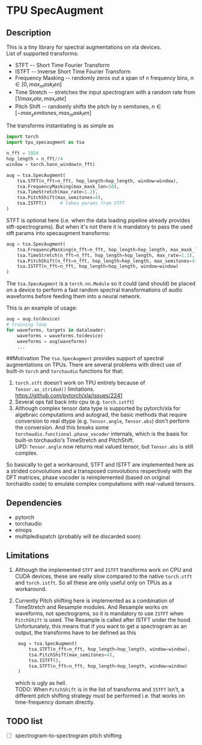 # TPU SpecAugment
## Description
This is a tiny library for spectral augmentations on xla devices. \
List of supported transforms:
* STFT -- Short Time Fourier Transform
* ISTFT -- Inverse Short Time Fourier Transform
* Frequency Masking -- randomly zeros out a span of n frequency bins, $n \in [0, max_mask_len]$
* Time Stretch -- stretches the input spectrogram with a random rate from $[1/max_rate, max_rate]$ 
* Pitch Shift -- randomly shifts the pitch by n semitones, $n \in [-max_semitones, max_mask_len]$

The transforms instantiating is as simple as 
```python
import torch
import tpu_specaugment as tsa

n_fft = 1024
hop_length = n_fft//4
window = torch.hann_window(n_fft)

aug = tsa.SpecAugment(
    tsa.STFT(n_fft=n_fft, hop_length=hop_length, window=window),
    tsa.FrequencyMasking(max_mask_len=10),
    tsa.TimeStretch(max_rate=1.2),
    tsa.PitchShift(max_semitones=4),
    tsa.ISTFT()     # takes params from STFT
)
```
STFT is optional here (i.e. when the data loading pipeline already 
provides stft-spectrograms). But when it's not there it is mandatory to pass
the used stft params into specaugment transforms:
```python
aug = tsa.SpecAugment(
    tsa.FrequencyMasking(n_fft=n_fft, hop_length=hop_length, max_mask_len=10),
    tsa.TimeStretch(n_fft=n_fft, hop_length=hop_length, max_rate=1.2),
    tsa.PitchShift(n_fft=n_fft, hop_length=hop_length, max_semitones=4),
    tsa.ISTFT(n_fft=n_fft, hop_length=hop_length, window=window)
)
```

The `tsa.SpecAugment` is a `torch.nn.Module` so it could (and should) 
be placed on a device to perform a fast random spectral transformations 
of audio waveforms before feeding them into a neural network.

This is an example of usage:
```python
aug = aug.to(device)
# training loop
for waveforms, targets in dataloader:
    waveforms = waveforms.to(device)
    waveforms = aug(waveforms)
    ...
```


##Motivation
The `tsa.SpecAugment` provides support of spectral augmentations on TPUs.
There are several problems with direct use of built-in `torch` and `torchaudio` 
functions for that:
1. `torch.stft` doesn't work on TPU entirely because of `Tensor.as_strided()` limitations.\
   https://github.com/pytorch/xla/issues/2241
2. Several ops fall back into cpu (e.g. `torch.istft`)
3. Although complex tensor data type is supported by pytorch/xla for algebraic 
   computations and autograd, the basic methods that require conversion to real 
   dtype (e.g. `Tensor.angle`, `Tensor.abs`) don't perform the conversion. 
   And this breaks some `torchaudio.functional.phase_vocoder` internals,
   which is the basis for built-in torchaudio's TimeStretch and PitchShift. \
   UPD: `Tensor.angle` now returns real valued tensor, but `Tensor.abs` is still complex.
   
So basically to get a workaround, STFT and ISTFT are implemented here as a strided 
convolutions and a transposed convolutions respectively with the DFT matrices, 
phase vocoder is reimplemented (based on original torchaidio code) to emulate 
complex computations with real-valued tensors. 

## Dependencies
* pytorch
* torchaudio
* einops
* multipledispatch (probably will be discarded soon)

## Limitations
1. Although the implemented `STFT` and `ISTFT` transforms work on CPU and CUDA devices, 
   these are really slow compared to the native `torch.stft` and `torch.istft`. So all
   these are only useful only on TPUs as a workaround.
    
2. Currently Pitch shifting here is implemented as a combination of TimeStretch and 
   Resample modules. And Resample works on waveforms, not spectrograms, so it is 
   mandatory to use `ISTFT` when `PitchShift` is used. The Resample is called 
   after ISTFT under the hood. \
   Unfortunately, this means that if you want to get a spectrogram as an output, 
   the transforms have to be defined as this 
   ```python
    aug = tsa.SpecAugment(
        tsa.STFT(n_fft=n_fft, hop_length=hop_length, window=window),
        tsa.PitchShift(max_semitones=4),
        tsa.ISTFT(),
        tsa.STFT(n_fft=n_fft, hop_length=hop_length, window=window)    
    )
    ```
   which is ugly as hell.\
   TODO:
   When `PitchShift` is in the list of transforms and `ISTFT` isn't, a different pitch 
   shifting strategy must be performed i.e. that works on time-frequency domain directly.
   
## TODO list
- [ ] spectrogram-to-spectrogram pitch shifting
